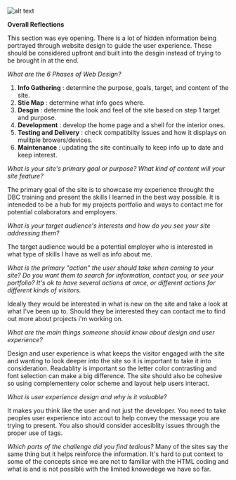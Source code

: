 ![alt text](../blob/master/imgs/site-map.gif "Site Map")

**Overall Reflections**

This section was eye opening.  There is a lot of hidden information being portrayed through website design to guide the user experience.  These should be considered upfront and built into the desgin instead of trying to be brought in at the end.


*What are the 6 Phases of Web Design?*

1. **Info Gathering** : determine the purpose, goals, target, and content of the site.
2. **Stie Map** : determine what info goes where.
3. **Desgin** : determine the look and feel of the site based on step 1 target and purpose.
4. **Development** : develop the home page and a shell for the interior ones.
5. **Testing and Delivery** : check compatibilty issues and how it displays on mulitple browers/devices.
6. **Maintenance** : updating the site continually to keep info up to date and keep interest.

*What is your site's primary goal or purpose? What kind of content will your site feature?*

The primary goal of the site is to showcase my experience throught the DBC training and present the skills I learned in the best way possible.  It is inteneded to be a hub for my projects portfolio and ways to contact me for potential colaborators and employers.  

*What is your target audience's interests and how do you see your site addressing them?*

The target audience would be a potential employer who is interested in what type of skills I have as well as info about me.

*What is the primary "action" the user should take when coming to your site? Do you want them to search for information, contact you, or see your portfolio? It's ok to have several actions at once, or different actions for different kinds of visitors.*

Ideally they would be interested in what is new on the site and take a look at what I've been up to.  Should they be interested they can contact me to find out more about projects i'm working on.

*What are the main things someone should know about design and user experience?*

Design and user experience is what keeps the visitor engaged with the site and wanting to look deeper into the site so it is important to take it into consideration.  Readablity is important so the letter color contrasting and font selection can make a big difference.  The site should also be cohesive so using complementery color scheme and layout help users interact.

*What is user experience design and why is it valuable?* 

It makes you think like the user and not just the developer.  You need to take peoples user experience into accout to help convey the message you are trying to present.  You also should consider accesiblity issues through the proper use of tags.

*Which parts of the challenge did you find tedious?*
Many of the sites say the same thing but it helps reinforce the information.  It's hard to put context to some of the concepts since we are not to familiar with the HTML coding and what is and is not possible with the limited knowedege we have so far.